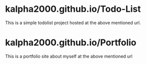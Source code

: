 # kalpha2000.github.io/Todo-List

This is a simple todolist project hosted at the above mentioned url.

# kalpha2000.github.io/Portfolio

This is a portfolio site about myself at the above mentioned url
